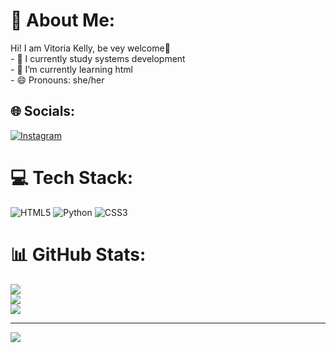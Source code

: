 # 💫 About Me:
Hi! I am Vitoria Kelly, be vey welcome👋<br>- 🔭 I currently study systems development<br>- 🌱 I’m currently learning html<br>- 😄 Pronouns: she/her


## 🌐 Socials:
[![Instagram](https://img.shields.io/badge/Instagram-%23E4405F.svg?logo=Instagram&logoColor=white)](https://instagram.com/ig.kellypaiva) 

# 💻 Tech Stack:
![HTML5](https://img.shields.io/badge/html5-%23E34F26.svg?style=for-the-badge&logo=html5&logoColor=white) ![Python](https://img.shields.io/badge/python-3670A0?style=for-the-badge&logo=python&logoColor=ffdd54) ![CSS3](https://img.shields.io/badge/css3-%231572B6.svg?style=for-the-badge&logo=css3&logoColor=white)
# 📊 GitHub Stats:
![](https://github-readme-stats.vercel.app/api?username=Kellyvitoriap&theme=dark&hide_border=false&include_all_commits=false&count_private=false)<br/>
![](https://github-readme-streak-stats.herokuapp.com/?user=Kellyvitoriap&theme=dark&hide_border=false)<br/>
![](https://github-readme-stats.vercel.app/api/top-langs/?username=Kellyvitoriap&theme=dark&hide_border=false&include_all_commits=false&count_private=false&layout=compact)

---
[![](https://visitcount.itsvg.in/api?id=Kellyvitoriap&icon=0&color=0)](https://visitcount.itsvg.in)

<!-- Proudly created with GPRM ( https://gprm.itsvg.in ) -->
